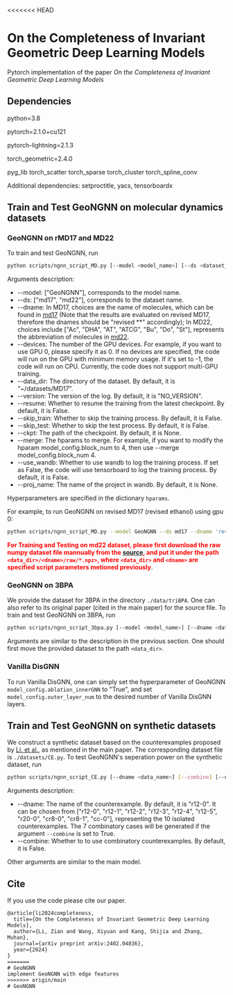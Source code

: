 <<<<<<< HEAD
# On the Completeness of Invariant Geometric Deep Learning Models

Pytorch implementation of the paper *On the Completeness of Invariant Geometric Deep Learning Models*

## Dependencies

python=3.8

pytorch=2.1.0+cu121

pytorch-lightning=2.1.3

torch_geometric=2.4.0

pyg_lib torch_scatter torch_sparse torch_cluster torch_spline_conv

Additional dependencies: setproctitle, yacs, tensorboardx



## Train and Test GeoNGNN on molecular dynamics datasets 


### GeoNGNN on rMD17 and MD22 

To train and test GeoNGNN, run 

```bash
python scripts/ngnn_script_MD.py [--model <model_name>] [--ds <dataset_name>] [--dname <data_name>] [--devices <device_id>] [--data_dir <data_dir>] [--version <version>] [--resume] [--skip_train] [--skip_test] [--ckpt <checkpoint_path>] [--merge <merge hparam list>] [--use_wandb] [--proj_name <project_name>]
```

Arguments description:

+ --model: ["GeoNGNN"], corresponds to the model name.
+ --ds: ["md17", "md22"], corresponds to the dataset name.
+ --dname: In MD17, choices are the name of molecules, which can be found in [md17](https://pytorch-geometric.readthedocs.io/en/latest/generated/torch_geometric.datasets.MD17.html?highlight=md17#torch_geometric.datasets.MD17) (Note that the results are evaluated on revised MD17, therefore the dnames should be "revised **" accordingly); In MD22, choices include ["Ac", "DHA", "AT", "ATCG", "Bu", "Do", "St"], represents the abbreviation of molecules in [md22](http://www.sgdml.org/#datasets).
+ --devices: The number of the GPU devices. For example, if you want to use GPU 0, please specify it as 0. If no devices are specified, the code will run on the GPU with minimum memory usage. If it's set to -1, the code will run on CPU. Currently, the code does not support multi-GPU training.
+ --data_dir: The directory of the dataset. By default, it is "~/datasets/MD17".
+ --version: The version of the log. By default, it is "NO_VERSION".
+ --resume: Whether to resume the training from the latest checkpoint. By default, it is False.
+ --skip_train: Whether to skip the training process. By default, it is False.
+ --skip_test: Whether to skip the test process. By default, it is False.
+ --ckpt: The path of the checkpoint. By default, it is None.
+ --merge: The hparams to merge. For example, if you want to modify the hparam model_config.block_num to 4, then use --merge model_config.block_num 4.
+ --use_wandb: Whether to use wandb to log the training process. If set as False, the code will use tensorboard to log the training process. By default, it is False.
+ --proj_name: The name of the project in wandb. By default, it is None.

Hyperparameters are specified in the dictionary `hparams`.

For example, to run GeoNGNN on revised MD17 (revised ethanol) using gpu 0:

```bash
python scripts/ngnn_script_MD.py --model GeoNGNN --ds md17 --dname 'revised ethanol' --devices 0 --data_dir <your_data_dir> --version test 
```

<font color=red>**For Training and Testing on md22 dataset, please first download the raw numpy dataset file mannually from the [source](http://www.sgdml.org/#datasets), and put it under the path `<data_dir>/<dname>/raw/*.npz>`, where `<data_dir>` and `<dname>` are specified script parameters metioned previously**</font>.

### GeoNGNN on 3BPA

We provide the dataset for 3BPA in the directory `./data/triBPA`. One can also refer to its original paper (cited in the main paper) for the source file. To train and test GeoNGNN on 3BPA, run 

```bash
python scripts/ngnn_script_3bpa.py [--model <model_name>] [--dname <data_name>] [--devices <device_id>] [--data_dir <data_dir>] [--version <version>] [--resume] [--skip_train] [--skip_test] [--ckpt <checkpoint_path>] [--merge <merge hparam list>] [--use_wandb] [--proj_name <project_name>]
```

Arguments are similar to the description in the previous section. One should first move the provided dataset to the path `<data_dir>`.


### Vanilla DisGNN

To run Vanilla DisGNN, one can simply set the hyperparameter of GeoNGNN `model_config.ablation_innerGNN` to "True", and set `model_config.outer_layer_num` to the desired number of Vanilla DisGNN layers.

## Train and Test GeoNGNN on synthetic datasets

We construct a synthetic dataset based on the counterexamples proposed by [Li. et al.](https://arxiv.org/pdf/2302.05743.pdf), as mentioned in the main paper. The corresponding dataset file is `./datasets/CE.py`. To test GeoNGNN's seperation power on the synthetic dataset, run 

```bash
python scripts/ngnn_script_CE.py [--dname <data_name>] [--combine] [--devices <device_id>]  [--version <version>] [--use_wandb] [--proj_name <project_name>]
```

Arguments description:

+ --dname: The name of the counterexample. By default, it is "r12-0". It can be chosen from ["r12-0", "r12-1", "r12-2", "r12-3", "r12-4", "r12-5", "r20-0", "cr8-0", "cr8-1", "cc-0"], representing the 10 isolated counterexamples. The 7 combinatory cases will be generated if the argument `--combine` is set to True.
+ --combine: Whether to to use combinatory counterexamples. By default, it is False.

Other arguments are similar to the main model.







## Cite
If you use the code please cite our paper.

```
@article{li2024completeness,
  title={On the Completeness of Invariant Geometric Deep Learning Models},
  author={Li, Zian and Wang, Xiyuan and Kang, Shijia and Zhang, Muhan},
  journal={arXiv preprint arXiv:2402.04836},
  year={2024}
}
=======
# GeoNGNN
implement GeoNGNN with edge features
>>>>>>> origin/main
# GeoNGNN
